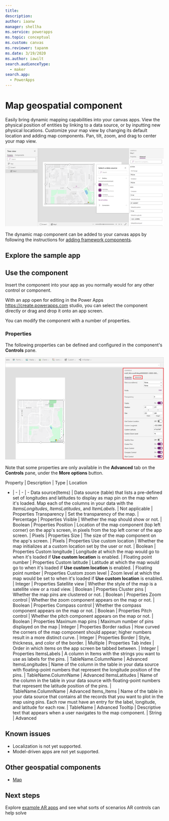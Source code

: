 ```yaml
---
title: 
description: 
author: iaanw
manager: shellha
ms.service: powerapps
ms.topic: conceptual
ms.custom: canvas
ms.reviewer: tapanm
ms.date: 3/19/2020
ms.author: iawilt
search.audienceType: 
  - maker
search.app: 
  - PowerApps
---
```

# Map geospatial component

Easily bring dynamic mapping capabilities into your canvas apps. View the physical position of entities by linking to a data source, or by inputting new physical locations. Customize your map view by changing its default location and adding map components. Pan, tilt, zoom, and drag to center your map view.

![](./media/augmented-geospatial/geospatial-map-component.png)

The dynamic map component can be added to your canvas apps by following the instructions for [adding framework components](/powerapps/developer/component-framework/component-framework-for-canvas-apps#add-components-to-a-canvas-app). 

## Explore the sample app

## Use the component

Insert the component into your app as you normally would for any other control or component.

With an app open for editing in the Power Apps https://create.powerapps.com studio, you can select the component directly or drag and drop it onto an app screen.

You can modify the component with a number of properties.

### Properties

The following properties can be defined and configured in the component's **Controls** pane. 

![](./media/augmented-geospatial/geospatial-controls.png)

Note that some properties are only available in the **Advanced** tab on the **Controls** pane, under the **More options** button.

Property | Description | Type | Location
- | - | - | -
Data source(Items) | Data source (table) that lists a pre-defined set of longitudes and latitudes to display as map pin on the map when it's loaded. Map each of the columns in your data with the *ItemsLongitudes*, *ItemsLatitudes*, and *ItemLabels*. | Not applicable | Properties
Transparency | Set the transparency of the map. | Percentage | Properties
Visible | Whether the map should show or not. | Boolean | Properties
Position | Location of the map component (top left corner) on the app's screen, in pixels from the top left corner of the app screen. | Pixels | Properties
Size | The size of the map component on the app's screen. | Pixels | Properties
Use custom location | Whether the map initializes at a custom location set by the user or not. | Boolean | Properties
Custom longitude | Longitude at which the map would go to when it's loaded if **Use custom location** is enabled. | Floating point number | Properties
Custom latitude | Latitude at which the map would go to when it's loaded if **Use custom location** is enabled. | Floating point number | Properties
Custom zoom level | Zoom level at which the map would be set to when it's loaded if **Use custom location** is enabled. | Integer | Properties
Satellite view | Whether the style of the map is a satellite view or a road view. | Boolean | Properties
Cluster pins | Whether the map pins are clustered or not. | Boolean | Properties
Zoom control | Whether the zoom component appears on the map or not. | Boolean | Properties
Compass control | Whether the compass component appears on the map or not. | Boolean | Properties
Pitch control | Whether the pitch component appears on the map or not. | Boolean | Properties
Maximum map pins | Maximum number of pins displayed on the map | Integer | Properties
Border radius | How curved the corners of the map component should appear; higher numbers result in a more distinct curve. | Integer | Properties
Border | Style, thickness, and color of the border. | Multiple | Properties
Tab index | Order in which items on the app screen be tabbed between. | Integer | Properties
ItemsLabels | A column in Items with the strings you want to use as labels for the pins. | TableName.ColumnName | Advanced
ItemsLongitudes | Name of the column in the table in your data source with floating-point numbers that represent the longitude position of the pins. | TableName.ColumnName | Advanced
ItemsLatitudes | Name of the column in the table in your data source with floating-point numbers that represent the latitude position of the pins. | TableName.ColumnName | Advanced
Items_Items | Name of the table in your data source that contains all the records that you want to plot in the map using pins. Each row must have an entry for the label, longitude, and latitude for each row. | TableName | Advanced
Tooltip | Descriptive text that appears when a user navigates to the map component. | String | Advanced

## Known issues

- Localization is not yet supported.
- Model-driven apps are not yet supported.




## Other geospatial components
- [Map](geospatial-component-map.md)

## Next steps
Explore [example AR apps](augmented-reality-example-apps.md) and see what sorts of scenarios AR controls can help solve